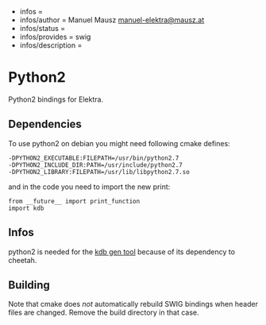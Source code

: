 - infos =
- infos/author = Manuel Mausz <manuel-elektra@mausz.at>
- infos/status =
- infos/provides = swig
- infos/description =

# Python2

Python2 bindings for Elektra.

## Dependencies

To use python2 on debian you might need following cmake defines:

	-DPYTHON2_EXECUTABLE:FILEPATH=/usr/bin/python2.7
	-DPYTHON2_INCLUDE_DIR:PATH=/usr/include/python2.7
	-DPYTHON2_LIBRARY:FILEPATH=/usr/lib/libpython2.7.so

and in the code you need to import the new print:

	from __future__ import print_function
	import kdb

## Infos

python2 is needed for the
[kdb gen tool](/src/tools/gen/gen)
because of its dependency to cheetah.

## Building

Note that cmake does *not* automatically rebuild SWIG bindings
when header files are changed. Remove the build directory
in that case.
